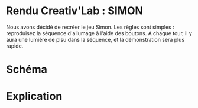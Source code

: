 # Rendu Creativ'Lab : SIMON 

Nous avons décidé de recréer le jeu Simon. Les règles sont simples : reproduisez la séquence d'allumage à l'aide des boutons. A chaque tour, il y aura une lumière de plsu dans la séquence, et la démonstration sera plus rapide.

# Schéma

# Explication 








